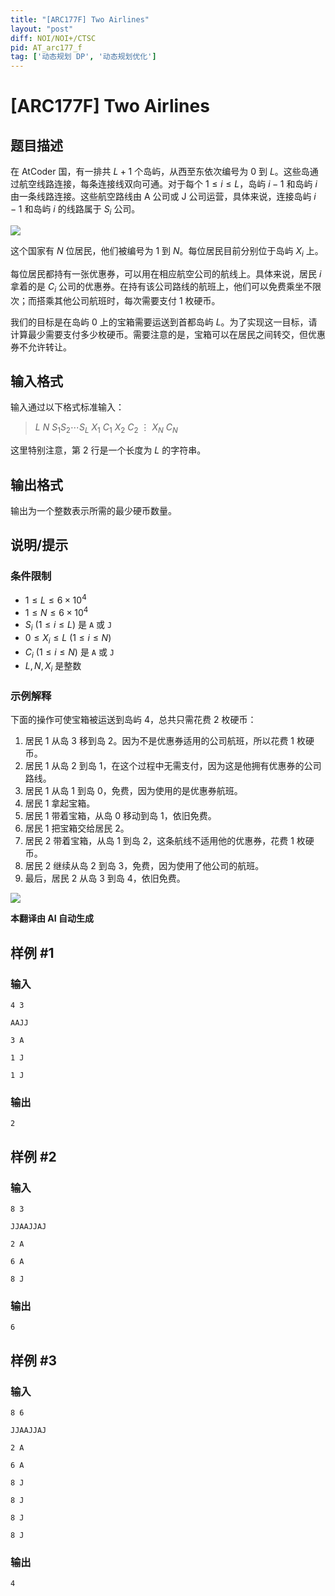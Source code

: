 ```yaml
---
title: "[ARC177F] Two Airlines"
layout: "post"
diff: NOI/NOI+/CTSC
pid: AT_arc177_f
tag: ['动态规划 DP', '动态规划优化']
---
```


# [ARC177F] Two Airlines

## 题目描述

在 AtCoder 国，有一排共 $L+1$ 个岛屿，从西至东依次编号为 $0$ 到 $L$。这些岛通过航空线路连接，每条连接线双向可通。对于每个 $1 \leq i \leq L$，岛屿 $i-1$ 和岛屿 $i$ 由一条线路连接。这些航空路线由 A 公司或 J 公司运营，具体来说，连接岛屿 $i-1$ 和岛屿 $i$ 的线路属于 $S_i$ 公司。

![ ](https://cdn.luogu.com.cn/upload/vjudge_pic/AT_arc177_f/ec43c2a273b93f82a4a10274bb14dc9581c8ab88.png)

这个国家有 $N$ 位居民，他们被编号为 $1$ 到 $N$。每位居民目前分别位于岛屿 $X_i$ 上。

每位居民都持有一张优惠券，可以用在相应航空公司的航线上。具体来说，居民 $i$ 拿着的是 $C_i$ 公司的优惠券。在持有该公司路线的航班上，他们可以免费乘坐不限次；而搭乘其他公司航班时，每次需要支付 $1$ 枚硬币。

我们的目标是在岛屿 $0$ 上的宝箱需要运送到首都岛屿 $L$。为了实现这一目标，请计算最少需要支付多少枚硬币。需要注意的是，宝箱可以在居民之间转交，但优惠券不允许转让。

## 输入格式

输入通过以下格式标准输入：

> $L$ $N$ $S_1 S_2 \cdots S_L$ $X_1$ $C_1$ $X_2$ $C_2$ $\vdots$ $X_N$ $C_N$

这里特别注意，第 $2$ 行是一个长度为 $L$ 的字符串。

## 输出格式

输出为一个整数表示所需的最少硬币数量。

## 说明/提示

### 条件限制

- $1 \leq L \leq 6 \times 10^4$
- $1 \leq N \leq 6 \times 10^4$
- $S_i\ (1 \leq i \leq L)$ 是 `A` 或 `J`
- $0 \leq X_i \leq L\ (1 \leq i \leq N)$
- $C_i\ (1 \leq i \leq N)$ 是 `A` 或 `J`
- $L, N, X_i$ 是整数

### 示例解释

下面的操作可使宝箱被运送到岛屿 $4$，总共只需花费 $2$ 枚硬币：

1. 居民 $1$ 从岛 $3$ 移到岛 $2$。因为不是优惠券适用的公司航班，所以花费 $1$ 枚硬币。
2. 居民 $1$ 从岛 $2$ 到岛 $1$，在这个过程中无需支付，因为这是他拥有优惠券的公司路线。
3. 居民 $1$ 从岛 $1$ 到岛 $0$，免费，因为使用的是优惠券航班。
4. 居民 $1$ 拿起宝箱。
5. 居民 $1$ 带着宝箱，从岛 $0$ 移动到岛 $1$，依旧免费。
6. 居民 $1$ 把宝箱交给居民 $2$。
7. 居民 $2$ 带着宝箱，从岛 $1$ 到岛 $2$，这条航线不适用他的优惠券，花费 $1$ 枚硬币。
8. 居民 $2$ 继续从岛 $2$ 到岛 $3$，免费，因为使用了他公司的航班。
9. 最后，居民 $2$ 从岛 $3$ 到岛 $4$，依旧免费。

![ ](https://img.atcoder.jp/arc177/362e9b56e8e71232a449db9eee2897d8.png)

 **本翻译由 AI 自动生成**

## 样例 #1

### 输入

```
4 3
AAJJ
3 A
1 J
1 J
```

### 输出

```
2
```

## 样例 #2

### 输入

```
8 3
JJAAJJAJ
2 A
6 A
8 J
```

### 输出

```
6
```

## 样例 #3

### 输入

```
8 6
JJAAJJAJ
2 A
6 A
8 J
8 J
8 J
8 J
```

### 输出

```
4
```

